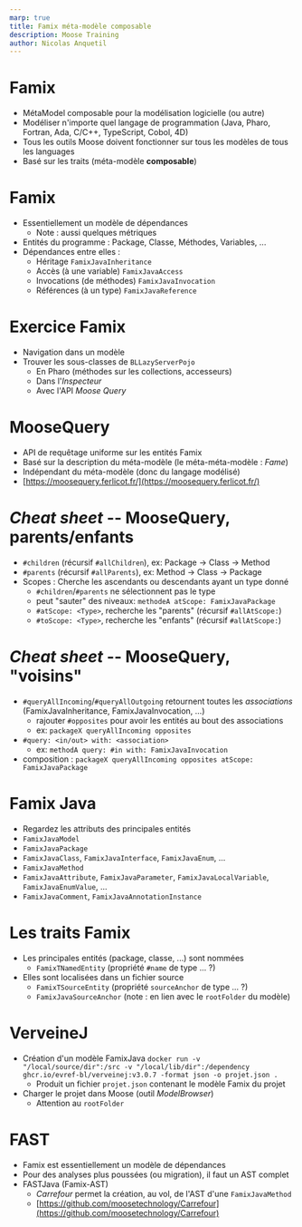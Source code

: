 ```yaml
---
marp: true
title: Famix méta-modèle composable
description: Moose Training
author: Nicolas Anquetil
---
```

<!-- headingDivider: 1 -->
<!-- paginate: true -->
<!-- footer: "Famix -- Méta-modèle logiciel composable" -->

# Famix

- MétaModel composable pour la modélisation logicielle (ou autre)
- Modéliser n'importe quel langage de programmation (Java, Pharo, Fortran, Ada, C/C++, TypeScript, Cobol, 4D)
- Tous les outils Moose doivent fonctionner sur tous les modèles de tous les languages
- Basé sur les traits (méta-modèle **composable**)

# Famix

- Essentiellement un modèle de dépendances
  - Note : aussi quelques métriques
- Entités du programme : Package, Classe, Méthodes, Variables, ...
- Dépendances entre elles :
  - Héritage `FamixJavaInheritance`
  - Accès (à une variable) `FamixJavaAccess`
  - Invocations (de méthodes) `FamixJavaInvocation`
  - Références (à un type) `FamixJavaReference`

# Exercice Famix

- Navigation dans un modèle
- Trouver les sous-classes de  `BLLazyServerPojo`
  - En Pharo (méthodes sur les collections, accesseurs)
  - Dans l'*Inspecteur*
  - Avec l'API *Moose Query*

# MooseQuery

- API de requêtage uniforme sur les entités Famix
- Basé sur la description du méta-modèle (le méta-méta-modèle : *Fame*)
- Indépendant du méta-modèle (donc du langage modélisé)
- [https://moosequery.ferlicot.fr/](https://moosequery.ferlicot.fr/)

# *Cheat sheet* -- MooseQuery, parents/enfants

- `#children` (récursif `#allChildren`), ex: Package -> Class -> Method
- `#parents` (récursif `#allParents`), ex: Method -> Class -> Package
- Scopes : Cherche les ascendants ou descendants ayant un type donné
  - `#children`/`#parents` ne sélectionnent pas le type
  - peut "sauter" des niveaux: `methodeA atScope: FamixJavaPackage`
  - `#atScope: <Type>`, recherche les "parents" (récursif `#allAtScope:`)
  - `#toScope: <Type>`, recherche les "enfants" (récursif `#allAtScope:`)

# *Cheat sheet* -- MooseQuery, "voisins"

- `#queryAllIncoming`/`#queryAllOutgoing` retournent toutes les *associations* (FamixJavaInheritance, FamixJavaInvocation, ...)
    - rajouter `#opposites` pour avoir les entités au bout des associations
    - ex: `packageX queryAllIncoming opposites`
- `#query: <in/out> with: <association>`
  - ex: `methodA query: #in with: FamixJavaInvocation`
- composition :
`packageX queryAllIncoming opposites atScope: FamixJavaPackage`

# Famix Java

- Regardez les attributs des principales entités
- `FamixJavaModel`
- `FamixJavaPackage`
- `FamixJavaClass`, `FamixJavaInterface`, `FamixJavaEnum`, ...
- `FamixJavaMethod`
- `FamixJavaAttribute`, `FamixJavaParameter`, `FamixJavaLocalVariable`, `FamixJavaEnumValue`, ...
- `FamixJavaComment`, `FamixJavaAnnotationInstance`

# Les traits Famix

- Les principales entités (package, classe, ...) sont nommées
  - `FamixTNamedEntity` (propriété `#name` de type ... ?)
- Elles sont localisées dans un fichier source
  - `FamixTSourceEntity` (propriété `sourceAnchor` de type ... ?)
  - `FamixJavaSourceAnchor` (note : en lien avec le `rootFolder` du modèle)

# VerveineJ

- Création d'un modèle FamixJava
`docker run -v "/local/source/dir":/src -v "/local/lib/dir":/dependency ghcr.io/evref-bl/verveinej:v3.0.7 -format json -o projet.json .`
  - Produit un fichier `projet.json` contenant le modèle Famix du projet
- Charger le projet dans Moose (outil *ModelBrowser*)
  - Attention au `rootFolder`

# FAST

- Famix est essentiellement un modèle de dépendances
- Pour des analyses plus poussées (ou migration), il faut un AST complet
- FASTJava (Famix-AST)
  - *Carrefour* permet la création, au vol, de l'AST d'une `FamixJavaMethod`
  - [https://github.com/moosetechnology/Carrefour](https://github.com/moosetechnology/Carrefour)